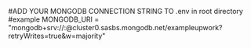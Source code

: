 #ADD YOUR MONGODB CONNECTION STRING TO .env in root directory
#example MONGODB_URI = "mongodb+srv://<username>:<password>@cluster0.sasbs.mongodb.net/exampleupwork?retryWrites=true&w=majority"
